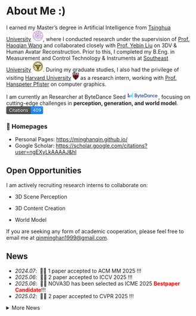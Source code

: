 # About Me :)

I earned my Master’s degree in Artificial Intelligence from [Tsinghua University](https://www.tsinghua.edu.cn/en/) <img src='./img/thu.png' style='width: 2em;'>, where I conducted research under the supervision of [Prof. Haoqian Wang](https://www.sigs.tsinghua.edu.cn/whq_en/main.htm) and collaborated closely with [Prof. Yebin Liu](https://www.liuyebin.com/) on 3DV & Human Avatar Reconstruction. Prior to this, I completed my B.Eng. in Measurement and Control Technology & Instruments at [Southeast University](https://www.seu.edu.cn/english/) <img src='./img/seu.png' style='width: 2em;'>. During my graduate studies, I also had the privilege of visiting [Harvard University](https://www.harvard.edu/) <img src='./img/seas.png' style='width: 1.2em;'> as a research intern, working with [Prof. Hanspeter Pfister](https://vcg.seas.harvard.edu/people/hanspeter-pfister) on computer graphics.

I am currently an Researcher at ByteDance Seed <img src='./img/bytedance.png' style='width: 6em;'>, focusing on cutting-edge challenges in <b>perception, generation, and world model</b>. <a href='https://scholar.google.com/citations?user=ngEXyLkAAAAJ&hl=en&authuser=1'><img src='./img/scholar_badge.svg' alt='Google Scholar Citations' style='height: 1.5em; vertical-align: middle;'></a>


### 📎 Homepages
- Personal Pages: https://minghanqin.github.io/
- Google Scholar: https://scholar.google.com/citations?user=ngEXyLkAAAAJ&hl

## Open Opportunities

I am actively recruiting research interns to collaborate on:

- 3D Scene Perception

- 3D Content Creation

- World Model

If you are seeking any form of academic cooperation, please feel free to email me at [qinminghan1999@gmail.com](mailto:qinminghan1999@gmail.com).


## News
- *2024.07*: &nbsp;🎉🎉 1 paper accepted to ACM MM 2025 !!!
- *2025.06*: &nbsp;🎉🎉 2 paper accepted to ICCV 2025 !!!
- *2025.06*: &nbsp;🎉🎉 NOVA3D has been selected as ICME 2025 <font color="red"><b>Bestpaper Candidate</b></font>!!!
- *2025.02*: &nbsp;🎉🎉 2 paper accepted to CVPR 2025 !!!
<details>
<summary>More News</summary>

- *2024.09*: &nbsp;🎉🎉 1 paper accepted to NeurIPS 2024 !!!
- *2024.07*: &nbsp;🎉🎉 1 paper accepted to ACM MM 2024 !!!
- *2024.02*: &nbsp;🎉🎉 2 paper accepted to ECCV 2024 !!!
- *2024.02*: &nbsp;🎉🎉 LangSplat has been selected as CVPR 2024 <font color="red"><b>Highlight</b></font> !!!
- *2024.02*: &nbsp;🎉🎉 1 paper accepted to CVPR 2024 !!!
- *2023.11*: &nbsp;🎉🎉 1 paper accepted to AAAI 2024 !!!
</details>

